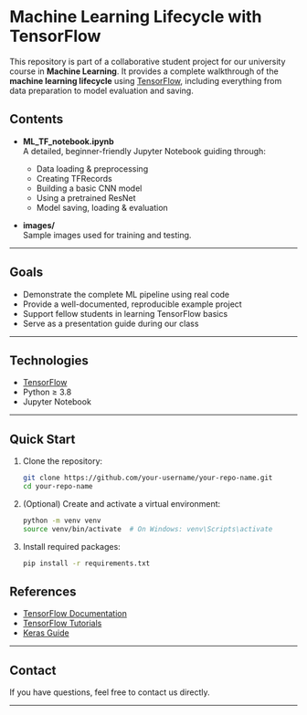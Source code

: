 # Machine Learning Lifecycle with TensorFlow

This repository is part of a collaborative student project for our university course in **Machine Learning**. It provides a complete walkthrough of the **machine learning lifecycle** using [TensorFlow](https://www.tensorflow.org/), including everything from data preparation to model evaluation and saving.


## Contents

- **ML_TF_notebook.ipynb**  
  A detailed, beginner-friendly Jupyter Notebook guiding through:
  - Data loading & preprocessing
  - Creating TFRecords
  - Building a basic CNN model
  - Using a pretrained ResNet
  - Model saving, loading & evaluation

- **images/**  
  Sample images used for training and testing.

---

## Goals

- Demonstrate the complete ML pipeline using real code
- Provide a well-documented, reproducible example project
- Support fellow students in learning TensorFlow basics
- Serve as a presentation guide during our class

---

## Technologies

- [TensorFlow](https://www.tensorflow.org/)
- Python ≥ 3.8  
- Jupyter Notebook

---

## Quick Start

1. Clone the repository:
    ```bash
    git clone https://github.com/your-username/your-repo-name.git
    cd your-repo-name
    ```

2. (Optional) Create and activate a virtual environment:
    ```bash
    python -m venv venv
    source venv/bin/activate  # On Windows: venv\Scripts\activate
    ```

3. Install required packages:
    ```bash
    pip install -r requirements.txt
    ```

## References

- [TensorFlow Documentation](https://www.tensorflow.org/api_docs)
- [TensorFlow Tutorials](https://www.tensorflow.org/tutorials)
- [Keras Guide](https://keras.io/guides/)

---

## Contact

If you have questions, feel free to contact us directly.

---
